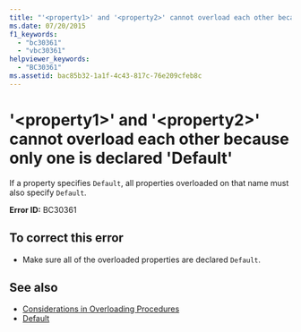 ```yaml
---
title: "'<property1>' and '<property2>' cannot overload each other because only one is declared 'Default'"
ms.date: 07/20/2015
f1_keywords: 
  - "bc30361"
  - "vbc30361"
helpviewer_keywords: 
  - "BC30361"
ms.assetid: bac85b32-1a1f-4c43-817c-76e209cfeb8c
---
```

# '\<property1>' and '\<property2>' cannot overload each other because only one is declared 'Default'
If a property specifies `Default`, all properties overloaded on that name must also specify `Default`.  
  
 **Error ID:** BC30361  
  
## To correct this error  
  
- Make sure all of the overloaded properties are declared `Default`.  
  
## See also

- [Considerations in Overloading Procedures](../../visual-basic/programming-guide/language-features/procedures/considerations-in-overloading-procedures.md)
- [Default](../../visual-basic/language-reference/modifiers/default.md)
